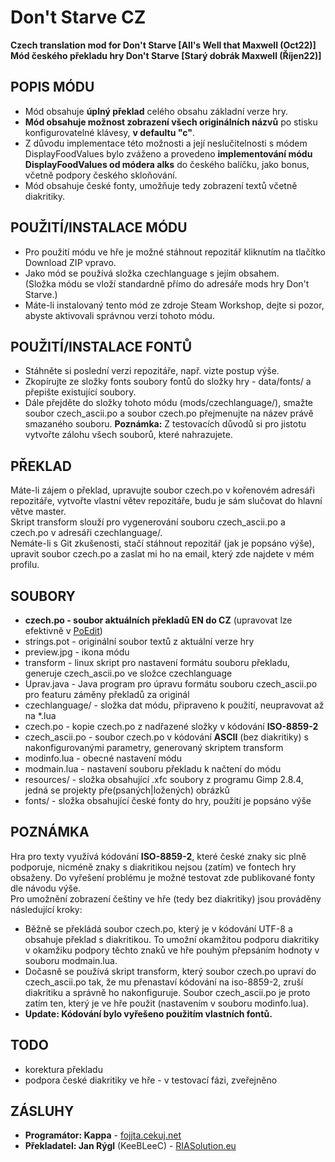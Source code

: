 Don't Starve CZ
===============
**Czech translation mod for Don't Starve [All's Well that Maxwell (Oct22)]**<br />
**Mód českého překladu hry Don't Starve [Starý dobrák Maxwell (Říjen22)]**

POPIS MÓDU
----------
- Mód obsahuje **úplný překlad** celého obsahu základní verze hry.
- **Mód obsahuje možnost zobrazení všech originálních názvů** po stisku konfigurovatelné klávesy, **v defaultu "c"**.
- Z důvodu implementace této možnosti a její neslučitelnosti s módem DisplayFoodValues bylo zváženo a provedeno **implementování módu DisplayFoodValues od módera alks** do českého balíčku, jako bonus, včetně podpory českého skloňování.
- Mód obsahuje české fonty, umožňuje tedy zobrazení textů včetně diakritiky.

POUŽITÍ/INSTALACE MÓDU
----------------------
- Pro použití módu ve hře je možné stáhnout repozitář kliknutím na tlačítko Download ZIP vpravo.
- Jako mód se používá složka czechlanguage s jejím obsahem.<br />
(Složka módu se vloží standardně přímo do adresáře mods hry Don't Starve.)<br />
- Máte-li instalovaný tento mód ze zdroje Steam Workshop, dejte si pozor, abyste aktivovali správnou verzi tohoto módu.

POUŽITÍ/INSTALACE FONTŮ
-----------------------
- Stáhněte si poslední verzi repozitáře, např. vizte postup výše.
- Zkopírujte ze složky fonts soubory fontů do složky hry - data/fonts/ a přepište existující soubory.
- Dále přejděte do složky tohoto módu (mods/czechlanguage/), smažte soubor czech_ascii.po a soubor czech.po přejmenujte na název právě smazaného souboru.
**Poznámka:** Z testovacích důvodů si pro jistotu vytvořte zálohu všech souborů, které nahrazujete.

PŘEKLAD
-------
Máte-li zájem o překlad, upravujte soubor czech.po v kořenovém adresáři repozitáře, vytvořte vlastní větev repozitáře, budu je sám slučovat do hlavní větve master.<br />
Skript transform slouží pro vygenerování souboru czech_ascii.po a czech.po v adresáři czechlanguage/.<br />
Nemáte-li s Git zkušenosti, stačí stáhnout repozitář (jak je popsáno výše), upravit soubor czech.po a zaslat mi ho na email, který zde najdete v mém profilu.

SOUBORY
-------
- **czech.po - soubor aktuálních překladů EN do CZ** (upravovat lze efektivně v [PoEdit](http://www.poedit.net/))
- strings.pot - originální soubor textů z aktuální verze hry
- preview.jpg - ikona módu
- transform - linux skript pro nastavení formátu souboru překladu, generuje czech_ascii.po ve složce czechlanguage
- Uprav.java - Java program pro úpravu formátu souboru czech_ascii.po pro featuru záměny překladů za originál
- czechlanguage/ - složka dat módu, připraveno k použití, neupravovat až na *.lua
 - czech.po - kopie czech.po z nadřazené složky v kódování **ISO-8859-2**
 - czech_ascii.po - soubor czech.po v kódování **ASCII** (bez diakritiky) s nakonfigurovanými parametry, generovaný skriptem transform
 - modinfo.lua - obecné nastavení módu
 - modmain.lua - nastavení souboru překladu k načtení do módu
- resources/ - složka obsahující .xfc soubory z programu Gimp 2.8.4, jedná se projekty pře(psaných|ložených) obrázků
- fonts/ - složka obsahující české fonty do hry, použití je popsáno výše

POZNÁMKA
--------
Hra pro texty využívá kódování **ISO-8859-2**, které české znaky sic plně podporuje, nicméně znaky s diakritikou nejsou (zatím) ve fontech hry obsaženy. Do vyřešení problému je možné testovat zde publikované fonty dle návodu výše.<br />
Pro umožnění zobrazení češtiny ve hře (tedy bez diakritiky) jsou prováděny následující kroky:
 - Běžně se překládá soubor czech.po, který je v kódování UTF-8 a obsahuje překlad s diakritikou. To umožní okamžitou podporu diakritiky v okamžiku podpory těchto znaků ve hře pouhým přepsáním hodnoty v souboru modmain.lua.
 - Dočasně se používá skript transform, který soubor czech.po upraví do czech_ascii.po tak, že mu přenastaví kódování na iso-8859-2, zruší diakritiku a správně ho nakonfiguruje.
Soubor czech_ascii.po je proto zatím ten, který je ve hře použit (nastavením v souboru modinfo.lua).
- **Update: Kódování bylo vyřešeno použitím vlastních fontů.**

TODO
----
- korektura překladu
- podpora české diakritiky ve hře - v testovací fázi, zveřejněno

ZÁSLUHY
-------
- **Programátor: Kappa** - [fojjta.cekuj.net](http://www.fojjta.cekuj.net/)
- **Překladatel: Jan Rýgl** (KeeBLeeC) - [RIASolution.eu](http://www.riasolution.eu/)

